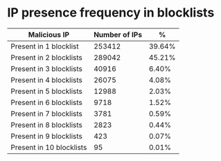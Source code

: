 # IP presence frequency in blocklists
| Malicious IP | Number of IPs | % |
|----|----|----|
| Present in 1 blocklist | 253412 | 39.64% |
| Present in 2 blocklists | 289042 | 45.21% |
| Present in 3 blocklists | 40916 | 6.40% |
| Present in 4 blocklists | 26075 | 4.08% |
| Present in 5 blocklists | 12988 | 2.03% |
| Present in 6 blocklists | 9718 | 1.52% |
| Present in 7 blocklists | 3781 | 0.59% |
| Present in 8 blocklists | 2823 | 0.44% |
| Present in 9 blocklists | 423 | 0.07% |
| Present in 10 blocklists | 95 | 0.01% |
